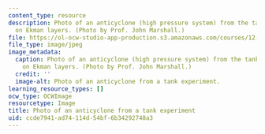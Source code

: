 ```yaml
---
content_type: resource
description: Photo of an anticyclone (high pressure system) from the tank experiment
  on Ekman layers. (Photo by Prof. John Marshall.)
file: https://ol-ocw-studio-app-production.s3.amazonaws.com/courses/12-307-weather-and-climate-laboratory-spring-2009/ccde7941ad74114d54bf6b34292748a3_12-307s09.jpg
file_type: image/jpeg
image_metadata:
  caption: Photo of an anticyclone (high pressure system) from the tank experiment
    on Ekman layers. (Photo by Prof. John Marshall.)
  credit: ''
  image-alt: Photo of an anticyclone from a tank experiment.
learning_resource_types: []
ocw_type: OCWImage
resourcetype: Image
title: Photo of an anticyclone from a tank experiment
uid: ccde7941-ad74-114d-54bf-6b34292748a3
---
```

